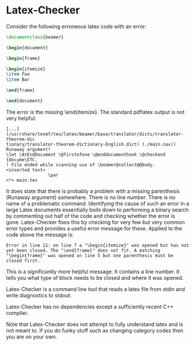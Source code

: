 # Latex-Checker

Consider the following erroneous latex code with an error:

```latex
\documentclass{beamer}

\begin{document}

\begin{frame}

\begin{itemize}
\item Foo
\item Bar

\end{frame}

\end{document}
```

The error is the missing \end{itemize}. The standard pdflatex output is not very helpful:

```
[...]
(/usr/share/texmf/tex/latex/beamer/base/translator/dicts/translator-theorem-dic
tionary/translator-theorem-dictionary-English.dict) (./main.nav))
Runaway argument?
\let \AtEndDocument \@firstofone \@enddocumenthook \@checkend {docume\ETC.
! File ended while scanning use of \beamer@collect@@body.
<inserted text> 
                \par 
<*> main.tex
```

It does state that there is probably a problem with a missing parenthesis (Runaway argument) somewhere. There is no line number. There is no name of a problematic command. Identifying the cause of such an error in a large Latex documents essentially boils down to performing a binary search by commenting out half of the code and checking whether the error is gone. Latex-Checker fixes this by checking for very few but very common error types and provides a useful error message for these. Applied to the code above the message is:

```
Error in line 11: on line 7 a "\begin{itemize}" was opened but has not yet been closed. The "\end{frame}" does not fit. A matching "\begin{frame}" was opened on line 5 but one parenthesis must be closed first.
```

This is a significantly more helpful message. It contains a line number. It tells you what type of block needs to be closed and where it was opened.

Latex-Checker is a command line tool that reads a latex file from stdin and write diagnostics to stdout.

Latex-Checker has no dependencies except a sufficiently recent C++ compiler.

Note that Latex-Checker does not attempt to fully understand latex and is not meant to. If you do funky stuff such as changing category codes then you are on your own.
